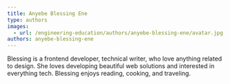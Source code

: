 ```yaml
---
title: Anyebe Blessing Ene
type: authors
images:
  - url: /engineering-education/authors/anyebe-blessing-ene/avatar.jpg
authors: anyebe-blessing-ene
---
```

Blessing is a frontend developer, technical writer, who love anything related to design. She loves developing beautiful web solutions and interested in everything tech. Blessing enjoys reading, cooking, and traveling. 
